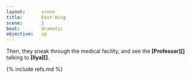 ```yaml
---
layout:      scene
title:       East Wing
scene:       2
beat:        dramatic
objective:   up
---
```



Then, they sneak through the medical facility,
and see the **[Professor][]** talking to **[Ilya][]**.


{% include refs.md %}
